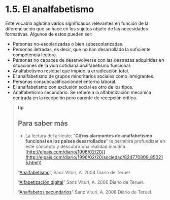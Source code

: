 
# 1.5. El analfabetismo

Este vocablo aglutina varios significados relevantes en función de la diferenciación que se hace en los sujetos objeto de las necesidades formativas. Algunos de estos pueden ser:

- Personas no-escolarizadas o bien subescolarizadas.
- Personas iletradas, es decir, que no han desarrollado la suficiente competencia lectora.
- Personas no capaces de desenvolverse con las destrezas adquiridas en situaciones de la vida cotidiana.analfabetismo funcional.
- Analfabetismo residual que impide la erradicación total.
- El analfabetismo de grupos minoritarios sociales como inmigrantes.
- Personas consubcualificacióndel entorno laboral.
- El analfabetismo con exclusión social es otro de los tipos.
- Analfabetismo secundario. Se refiere a la alfabetización mecánica centrada en la recepción pero carente de recepción crítica.

>**tip**
>## Para saber más
>
>- La lectura del artículo: "**Cifras alarmantes de analfabetismo funcional en los países desarrollados**” te permitirá profundizar en este concepto y descubrir una realidad inaudita: [http://elpais.com/diario/1996/02/20/](http://elpais.com/diario/1996/02/20/sociedad/824770809_850215.html))
>
>“[Analfabetismo](Analfabetismos.pdf)”, Sanz Vituri, A. 2004 Diario de Teruel.
>
>“[Alfabetización digital](Alfabetizacion_digital.pdf)” Sanz Vituri, A. 2006 Diario de Teruel.
>
>“[Analfabetos secundarios](Analfabetos_secundarios.pdf)” Sanz Vituri, A. 2008 Diario de Teruel.
